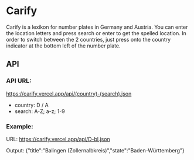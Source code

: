 # Carify

Carify is a lexikon for number plates in Germany and Austria. You can enter the location letters and press search or enter to get the spelled location. In order to switch between the 2 countries, just press onto the country indicator at the bottom left of the number plate.

## API

### API URL:
https://carify.vercel.app/api/(country)-(search).json

- country: D / A
- search: A-Z; a-z; 1-9

### Example: 

URL: https://carify.vercel.app/api/D-bl.json

Output: {"title":"Balingen (Zollernalbkreis)","state":"Baden-Württemberg"}